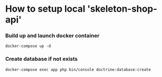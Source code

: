# How to setup local 'skeleton-shop-api'

### Build up and launch docker container
``
docker-compose up -d
``

### Create database if not exists
``
docker-compose exec app php bin/console doctrine:database:create
``
